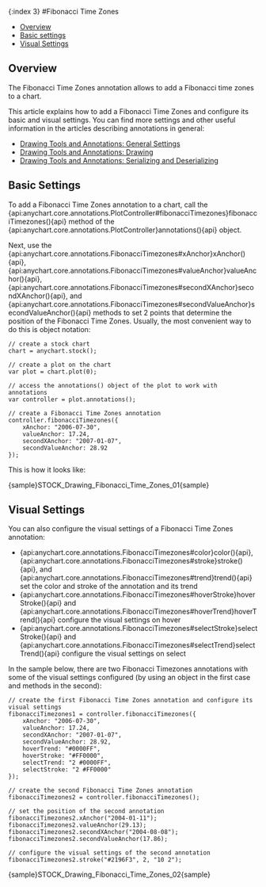 {:index 3}
#Fibonacci Time Zones

* [Overview](#overview)
* [Basic settings](#basic_settings)
* [Visual Settings](#visual_settings)

## Overview

The Fibonacci Time Zones annotation allows to add a Fibonacci time zones to a chart.

This article explains how to add a Fibonacci Time Zones and configure its basic and visual settings. You can find more settings and other useful information in the articles describing annotations in general:

* [Drawing Tools and Annotations: General Settings](General_Settings)
* [Drawing Tools and Annotations: Drawing](Drawing)
* [Drawing Tools and Annotations: Serializing and Deserializing](Serializing_Deserializing)

## Basic Settings

To add a Fibonacci Time Zones annotation to a chart, call the {api:anychart.core.annotations.PlotController#fibonacciTimezones}fibonacciTimezones(){api} method of the {api:anychart.core.annotations.PlotController}annotations(){api} object.

Next, use the {api:anychart.core.annotations.FibonacciTimezones#xAnchor}xAnchor(){api}, {api:anychart.core.annotations.FibonacciTimezones#valueAnchor}valueAnchor(){api}, {api:anychart.core.annotations.FibonacciTimezones#secondXAnchor}secondXAnchor(){api}, and {api:anychart.core.annotations.FibonacciTimezones#secondValueAnchor}secondValueAnchor(){api} methods to set 2 points that determine the position of the Fibonacci Time Zones. Usually, the most convenient way to do this is object notation:

```
// create a stock chart
chart = anychart.stock();

// create a plot on the chart
var plot = chart.plot(0);

// access the annotations() object of the plot to work with annotations
var controller = plot.annotations();

// create a Fibonacci Time Zones annotation
controller.fibonacciTimezones({
    xAnchor: "2006-07-30",
    valueAnchor: 17.24,
    secondXAnchor: "2007-01-07",
    secondValueAnchor: 28.92
});
```

This is how it looks like:

{sample}STOCK\_Drawing\_Fibonacci\_Time\_Zones\_01{sample}

## Visual Settings

You can also configure the visual settings of a Fibonacci Time Zones annotation:

* {api:anychart.core.annotations.FibonacciTimezones#color}color(){api}, {api:anychart.core.annotations.FibonacciTimezones#stroke}stroke(){api}, and {api:anychart.core.annotations.FibonacciTimezones#trend}trend(){api} set the color and stroke of the annotation and its trend
* {api:anychart.core.annotations.FibonacciTimezones#hoverStroke}hoverStroke(){api} and {api:anychart.core.annotations.FibonacciTimezones#hoverTrend}hoverTrend(){api} configure the visual settings on hover
* {api:anychart.core.annotations.FibonacciTimezones#selectStroke}selectStroke(){api} and {api:anychart.core.annotations.FibonacciTimezones#selectTrend}selectTrend(){api} configure the visual settings on select

In the sample below, there are two Fibonacci Timezones annotations with some of the visual settings configured (by using an object in the first case and methods in the second):

```
// create the first Fibonacci Time Zones annotation and configure its visual settings
fibonacciTimezones1 = controller.fibonacciTimezones({
    xAnchor: "2006-07-30",
    valueAnchor: 17.24,
    secondXAnchor: "2007-01-07",
    secondValueAnchor: 28.92,
    hoverTrend: "#0000FF",
    hoverStroke: "#FF0000",
    selectTrend: "2 #0000FF",
    selectStroke: "2 #FF0000"        
});

// create the second Fibonacci Time Zones annotation
fibonacciTimezones2 = controller.fibonacciTimezones();

// set the position of the second annotation
fibonacciTimezones2.xAnchor("2004-01-11");
fibonacciTimezones2.valueAnchor(29.13);
fibonacciTimezones2.secondXAnchor("2004-08-08");
fibonacciTimezones2.secondValueAnchor(17.86);
 
// configure the visual settings of the second annotation
fibonacciTimezones2.stroke("#2196F3", 2, "10 2");
```

{sample}STOCK\_Drawing\_Fibonacci\_Time\_Zones\_02{sample}